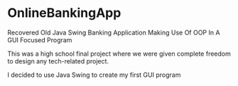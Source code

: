 # OnlineBankingApp
Recovered Old Java Swing Banking Application Making Use Of OOP In A GUI Focused Program

This was a high school final project where we were given complete freedom to design any tech-related project.

I decided to use Java Swing to create my first GUI program
